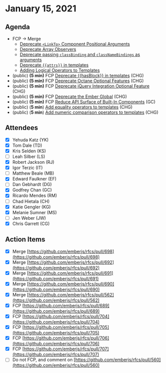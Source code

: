 # January 15, 2021

## Agenda

- FCP → Merge
    - [Deprecate `<LinkTo>` Component Positional Arguments](https://github.com/emberjs/rfcs/pull/698)
    - [Deprecate Array Observers](https://github.com/emberjs/rfcs/pull/692)
    - [Deprecate passing `classBinding` and `classNameBindings` as arguments](https://github.com/emberjs/rfcs/pull/691)
    - [Deprecate `{{attrs}}` in templates](https://github.com/emberjs/rfcs/pull/690)
    - [Adding Logical Operators to Templates](https://github.com/emberjs/rfcs/pull/562)
- (public) **(5 min)** FCP [Deprecate {{hasBlock}} in templates](https://github.com/emberjs/rfcs/pull/689) (CHG)
- (public) **(5 min)** FCP [Deprecate Octane Optional Features](https://github.com/emberjs/rfcs/pull/704) (CHG)
- (public) **(5 min)** FCP [Deprecate jQuery Integration Optional Feature](https://github.com/emberjs/rfcs/pull/705) (CHG)
- (public) **(5 min)** FCP [Deprecate the Ember Global](https://github.com/emberjs/rfcs/pull/706) (CHG)
- (public) **(5 min)** FCP [Reduce API Surface of Built-In Components](https://github.com/emberjs/rfcs/pull/707) (GC)
- (public) (**5 min**) [Add equality operators to templates](https://github.com/emberjs/rfcs/pull/560) (CHG)
- (public) (**5 min**) [Add numeric comparison operators to templates](https://github.com/emberjs/rfcs/pull/561) (CHG)

## Attendees

- [x]  Yehuda Katz (YK)
- [x]  Tom Dale (TD)
- [x]  Kris Selden (KS)
- [ ]  Leah Silber (LS)
- [x]  Robert Jackson (RJ)
- [x]  Igor Terzic (IT)
- [ ]  Matthew Beale (MB)
- [x]  Edward Faulkner (EF)
- [ ]  Dan Gebhardt (DG)
- [x]  Godfrey Chan (GC)
- [x]  Ricardo Mendes (RM)
- [ ]  Chad Hietala (CH)
- [x]  Katie Gengler (KG)
- [x]  Melanie Sumner (MS)
- [ ]  Jen Weber (JW)
- [x]  Chris Garrett (CG)

## Action Items

- [x]  Merge [https://github.com/emberjs/rfcs/pull/698](https://github.com/emberjs/rfcs/pull/698)
- [x]  Merge [https://github.com/emberjs/rfcs/pull/692](https://github.com/emberjs/rfcs/pull/692)
- [x]  Merge [https://github.com/emberjs/rfcs/pull/691](https://github.com/emberjs/rfcs/pull/691)
- [x]  Merge [https://github.com/emberjs/rfcs/pull/690](https://github.com/emberjs/rfcs/pull/690)
- [x]  Merge [https://github.com/emberjs/rfcs/pull/562](https://github.com/emberjs/rfcs/pull/562)
- [x]  FCP [https://github.com/emberjs/rfcs/pull/689](https://github.com/emberjs/rfcs/pull/689)
- [x]  FCP [https://github.com/emberjs/rfcs/pull/704](https://github.com/emberjs/rfcs/pull/704)
- [x]  FCP [https://github.com/emberjs/rfcs/pull/705](https://github.com/emberjs/rfcs/pull/705)
- [x]  FCP [https://github.com/emberjs/rfcs/pull/706](https://github.com/emberjs/rfcs/pull/706)
- [x]  FCP [https://github.com/emberjs/rfcs/pull/707](https://github.com/emberjs/rfcs/pull/707)
- [ ]  Do not FCP, and comment on [https://github.com/emberjs/rfcs/pull/560](https://github.com/emberjs/rfcs/pull/560)